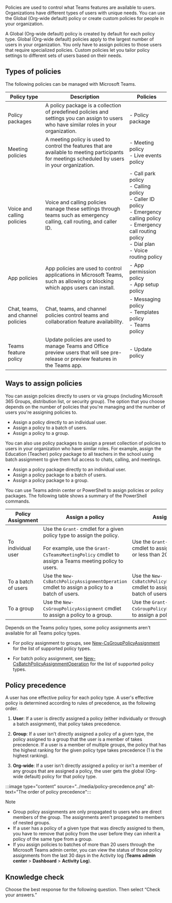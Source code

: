 Policies are used to control what Teams features are available to users. Organizations have different types of users with unique needs. You can use the Global (Org-wide default) policy or create custom policies for people in your organization. 


A Global (Org-wide default) policy is created by default for each policy type. Global (Org-wide default) policies apply to the largest number of users in your organization. You only have to assign policies to those users that require specialized policies. Custom policies let you tailor policy settings to different sets of users based on their needs. 

## Types of policies

The following policies can be managed with Microsoft Teams.

Policy type | Description | Policies |
------------|------------|---|
Policy packages| A policy package is a collection of predefined policies and settings you can assign to users who have similar roles in your organization.| - Policy package
Meeting policies | A meeting policy is used to control the features that are available to meeting participants for meetings scheduled by users in your organization. | - Meeting policy<br> - Live events policy| 
Voice and calling policies| Voice and calling policies manage these settings through teams such as emergency calling, call routing, and caller ID.|- Call park policy<br> - Calling policy<br> - Caller ID policy<br> - Emergency calling policy<br> - Emergency call routing policy<br> - Dial plan<br> - Voice routing policy|
App policies| App policies are used to control applications in Microsoft Teams, such as allowing or blocking which apps users can install.|- App permission policy<br> - App setup policy|
Chat, teams, and channel policies| Chat, teams, and channel policies control teams and collaboration feature availability.|- Messaging policy<br> - Templates policy<br> - Teams policy|
Teams feature policy |Update policies are used to manage Teams and Office preview users that will see pre-release or preview features in the Teams app. |- Update policy|

## Ways to assign policies

You can assign policies directly to users or via groups (including Microsoft 365 Groups, distribution list, or security group). The option that you choose depends on the number of policies that you're managing and the number of users you're assigning policies to.

- Assign a policy directly to an individual user.
- Assign a policy to a batch of users.
- Assign a policy to a group. 

You can also use policy packages to assign a preset collection of policies to users in your organization who have similar roles. For example, assign the Education (Teacher) policy package to all teachers in the school using batch assignment to give them full access to chats, calling, and meetings. 

- Assign a policy package directly to an individual user.
- Assign a policy package to a batch of users.
- Assign a policy package to a group. 

You can use Teams admin center or PowerShell to assign policies or policy packages. The following table shows a summary of the PowerShell commands. 

|Policy Assignment |Assign a policy|Assign a policy package|
|--|--|--|
|To individual user|Use the ```Grant-``` cmdlet for a given policy type to assign the policy.<br/><br/> For example, use the ```Grant-CsTeamsMeetingPolicy``` cmdlet to assign a Teams meeting policy to users. |Use the ```Grant-CsUserPolicyPackage``` cmdlet to assign a policy package to one or less than 20 users at a time.|
|To a batch of users|Use the ```New-CsBatchPolicyAssignmentOperation``` cmdlet to assign a policy to a batch of users.|Use the ```New-CsBatchPolicyPackageAssignmentOperation``` cmdlet to assign a policy package to  a batch of users in a tenant.|
|To a group|Use the ```New-CsGroupPolicyAssignment``` cmdlet to assign a policy to a group. |Use the ```Grant-CsGroupPolicyPackageAssignment``` cmdlet to assign a policy package to a group.|

Depends on the Teams policy types, some policy assignments aren't available for all Teams policy types. 

* For policy assignment to groups, see [New-CsGroupPolicyAssignment](/powershell/module/teams/new-csgrouppolicyassignment?azure-portal=true) for the list of supported policy types.

* For batch policy assignment, see [New-CsBatchPolicyAssignmentOperation](/powershell/module/teams/new-csbatchpolicyassignmentoperation?azure-portal=true) for the list of supported policy types.


## Policy precedence

A user has one effective policy for each policy type. A user's effective policy is determined according to rules of precedence, as the following order.

1. **User**: If a user is directly assigned a policy (either individually or through a batch assignment), that policy takes precedence.

2. **Group**: If a user isn't directly assigned a policy of a given type, the policy assigned to a group that the user is a member of takes precedence. If a user is a member of multiple groups, the policy that has the highest ranking for the given policy type takes precedence (1 is the highest ranking). 

3. **Org-wide**: If a user isn't directly assigned a policy or isn't a member of any groups that are assigned a policy, the user gets the global (Org-wide default) policy for that policy type.

‎:::image type="content" source="../media/policy-precedence.png" alt-text="The order of policy precedence":::

> [!NOTE]
> * Group policy assignments are only propagated to users who are direct members of the group. The assignments aren't propagated to members of nested groups.
> *  If a user has a policy of a given type that was directly assigned to them, you have to remove that policy from the user before they can inherit a policy of the same type from a group.
> * If you assign policies to batches of more than 20 users through the Microsoft Teams admin center, you can view the status of those policy assignments from the last 30 days in the Activity log (**Teams admin center** > **Dashboard** > **Activity Log**). 


## Knowledge check

Choose the best response for the following question. Then select “Check your answers.”
